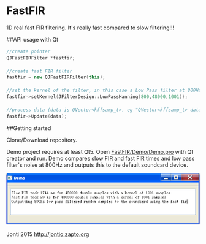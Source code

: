 # FastFIR
1D real fast FIR filtering.
It's really fast compared to slow filtering!!!

##API usage with Qt

```C++
//create pointer
QJFastFIRFilter *fastfir;

//create fast FIR filter
fastfir = new QJFastFIRFilter(this);

//set the kernel of the filter, in this case a Low Pass filter at 800Hz
fastfir->setKernel(JFilterDesign::LowPassHanning(800,48000,1001));

//process data (data is QVector<kffsamp_t>, eg "QVector<kffsamp_t> data;")
fastfir->Update(data);

```

##Getting started

Clone/Download repository.

Demo project requires at least Qt5.
Open [FastFIR/Demo/Demo.pro](FastFIR/Demo/Demo.pro) with Qt creator and run.
Demo compares slow FIR and fast FIR times and low pass filter's noise at 800Hz and outputs this to the default soundcard device.

![Demo program output](FastFIR/Demo/screenshot.png)

Jonti 2015
http://jontio.zapto.org


